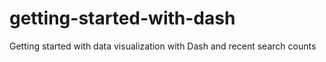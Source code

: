 # getting-started-with-dash
Getting started with data visualization with Dash and recent search counts
